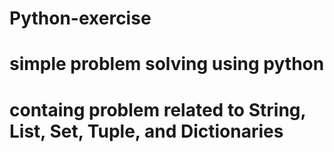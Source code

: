 # Python-exercise
# simple problem solving using python
# containg problem related to String, List, Set, Tuple, and Dictionaries
